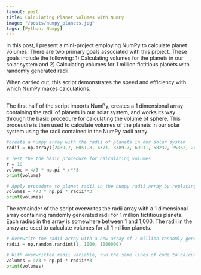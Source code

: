 ```yaml
---
layout: post
title: Calculating Planet Volumes with NumPy
image: "/posts/numpy_planets.jpg"
tags: [Python, Numpy]
---
```


In this post, I present a mini-project employing NumPy to calculate planet volumes. There are two primary goals associated with this project. These goals include the following: 1) Calculating volumes for the planets in our solar system and 2) Calculating volumes for 1 million fictitious planets with randomly generated radii.

When carried out, this script demonstrates the speed and efficiency with which NumPy makes calculations.   

---

The first half of the script imports NumPy, creates a 1 dimensional array containing the radii of planets in our solar system, and works its way through the basic procedure for calculating the volume of sphere. This proceudre is then used to calculate volumes of the planets in our solar system using the radii contained in the NumPy radii array.  

```python
#create a numpy array with the radii of planets in our solar system
radii = np.array([2439.7, 6051.8, 6371, 3389.7, 69911, 58232, 25362, 24622])

# Test the the basic procedure for calculating volumes
r = 10
volume = 4/3 * np.pi * r**3
print(volume)

# Apply procedure to planet radii in the numpy radii array by replacing r with radii 
volumes = 4/3 * np.pi * radii**3
print(volumes)
```
The remainder of the script overwrites the radii array with a 1 dimensional array containing randomly generated radii for 1 million fictitious planets. Each radius in the array is somewhere between 1 and 1,000. The radii in the array are used to calculate volumes for all 1 million planets. 

```python
# Overwrite the radii array with a new array of 1 million randomly generated radii between 1 and 1,000
radii = np.random.randint(1, 1000, 1000000)

# With overwritten radii variable, run the same lines of code to calculate the volumnes for 1 million random planets
volumes = 4/3 * np.pi * radii**3
print(volumes)
```
